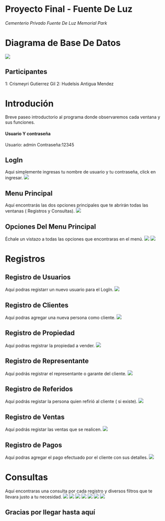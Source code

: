 # Proyecto Final - Fuente De Luz
######  Cementerio Privado Fuente De Luz Memorial Park
# Diagrama de Base De Datos
![](https://github.com/crismeyrig/Fuente-de-Luz/blob/master/Resources/DiagramaBD.jpeg)
## Participantes 
1: Crismeyri Gutierrez Gil
2: Hudelsis Antigua Mendez   
# Introdución 
Breve paseo introductorio al programa donde observaremos cada ventana y sus funciones.
#### Usuario Y contraseña 
Usuario: admin
Contraseña:12345
##  LogIn
Aqui simplemente ingresas tu nombre de usuario y tu contraseña, click en ingresar. 
![](https://github.com/crismeyrig/Fuente-de-Luz/blob/master/Resources/CapLogin.png)
## Menu Principal 
Aquí encontrarás las dos opciones principales que te abrirán todas las ventanas ( Registros y Consultas).
![](https://github.com/crismeyrig/Fuente-de-Luz/blob/master/Resources/MenuPrincipal.png)
## Opciones Del Menu Principal 
Échale un vistazo a todas las opciones que encontraras en el menú.
![](https://github.com/crismeyrig/Fuente-de-Luz/blob/master/Resources/OpcionRegistros.png)
![](https://github.com/crismeyrig/Fuente-de-Luz/blob/master/Resources/OpcionConsultas.png)
# Registros 
## Registro de Usuarios   
Aquí podras registarr un nuevo usuario para el LogIn.
![](https://github.com/crismeyrig/Fuente-de-Luz/blob/master/Resources/CapRegistroUsuario.png)
## Registro de Clientes 
Aquí podras agregar una nueva persona como cliente.
![](https://github.com/crismeyrig/Fuente-de-Luz/blob/master/Resources/CapRegistroCliente.png)
## Registro de Propiedad 
Aquí podras registrar la propiedad a vender.
![](https://github.com/crismeyrig/Fuente-de-Luz/blob/master/Resources/CaoRegistroPropiedad.png)
## Registro de Representante 
Aquí podrás registrar el representante o garante del cliente.
![](https://github.com/crismeyrig/Fuente-de-Luz/blob/master/Resources/CapRegistroRepresentante.png)
## Registro de Referidos 
Aquí podrás registar la persona quien refirió al cliente ( si existe).
![](https://github.com/crismeyrig/Fuente-de-Luz/blob/master/Resources/CapRegistroRefereridos.png)
## Registro de Ventas 
Aquí podrás registar las ventas que se realicen.
![](https://github.com/crismeyrig/Fuente-de-Luz/blob/master/Resources/CapRegistroVentas.png)
## Registro de Pagos 
Aquí podras agregar el pago efectuado por el cliente con sus detalles.
![](https://github.com/crismeyrig/Fuente-de-Luz/blob/master/Resources/CapRegistroPagos.png)
# Consultas 
Aquí encontraras una consulta por cada registro y diversos filtros que te llevara justo a tu necesidad.
![](https://github.com/crismeyrig/Fuente-de-Luz/blob/master/Resources/ConsuClientes.png)
![](https://github.com/crismeyrig/Fuente-de-Luz/blob/master/Resources/ConsuUsuario.png)
![](https://github.com/crismeyrig/Fuente-de-Luz/blob/master/Resources/ConsuReferidos.png)
![](https://github.com/crismeyrig/Fuente-de-Luz/blob/master/Resources/ConsuRepresentantes.png)
![](https://github.com/crismeyrig/Fuente-de-Luz/blob/master/Resources/ConsuPropiedades.png)
![](https://github.com/crismeyrig/Fuente-de-Luz/blob/master/Resources/ConsuVentas.png)
![](https://github.com/crismeyrig/Fuente-de-Luz/blob/master/Resources/ConsuPagos.png)
##  Gracias por llegar hasta aquí